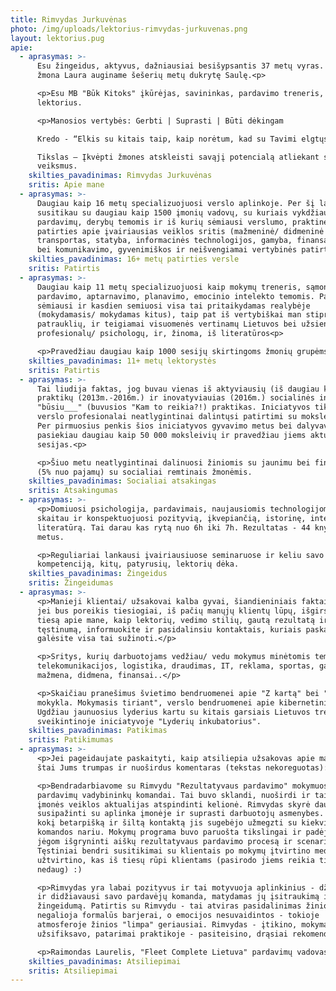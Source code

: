```yaml
---
title: Rimvydas Jurkuvėnas
photo: /img/uploads/lektorius-rimvydas-jurkuvenas.png
layout: lektorius.pug
apie:
  - aprasymas: >-
      Esu žingeidus, aktyvus, dažniausiai besišypsantis 37 metų vyras. Vedęs. Su
      žmona Laura auginame šešerių metų dukrytę Saulę.<p>

      <p>Esu MB "Būk Kitoks" įkūrėjas, savininkas, pardavimo treneris,
      lektorius.

      <p>Manosios vertybės: Gerbti | Suprasti | Būti dėkingam

      Kredo - “Elkis su kitais taip, kaip norėtum, kad su Tavimi elgtųsi”

      Tikslas – Įkvėpti žmones atskleisti savąjį potencialą atliekant sąmoningus
      veiksmus.
    skilties_pavadinimas: Rimvydas Jurkuvėnas
    sritis: Apie mane
  - aprasymas: >-
      Daugiau kaip 16 metų specializuojuosi verslo aplinkoje. Per šį laikotarpį
      susitikau su daugiau kaip 1500 įmonių vadovų, su kuriais vykdžiau dialogus
      pardavimų, derybų temomis ir iš kurių sėmiausi verslumo, praktinės
      patirties apie įvairiausias veiklos sritis (mažmeninė/ didmeninė prekyba,
      transportas, statyba, informacinės technologijos, gamyba, finansai ir kt.)
      bei komunikavimo, gyvenimiškos ir neišvengiamai vertybinės patirties.
    skilties_pavadinimas: 16+ metų patirties versle
    sritis: Patirtis
  - aprasymas: >-
      Daugiau kaip 11 metų specializuojuosi kaip mokymų treneris, sąmoningo
      pardavimo, aptarnavimo, planavimo, emocinio intelekto temomis. Patirties
      sėmiausi ir kasdien semiuosi visa tai pritaikydamas realybėje
      (mokydamasis/ mokydamas kitus), taip pat iš vertybiškai man stiprių ir
      patrauklių, ir teigiamai visuomenės vertinamų Lietuvos bei užsienio mokymų
      profesionalų/ psichologų, ir, žinoma, iš literatūros<p>

      <p>Pravedžiau daugiau kaip 1000 sesijų skirtingoms žmonių grupėms.
    skilties_pavadinimas: 11+ metų lektorystės
    sritis: Patirtis
  - aprasymas: >-
      Tai liudija faktas, jog buvau vienas iš aktyviausių (iš daugiau kaip 1200
      praktikų (2013m.-2016m.) ir inovatyviauias (2016m.) socialinės iniciatyvos
      "būsiu___" (buvusios "Kam to reikia?!) praktikas. Iniciatyvos tikslas, kad
      verslo profesionalai neatlygintinai dalintųsi patirtimi su moksleiviais.
      Per pirmuosius penkis šios iniciatyvos gyvavimo metus bei dalyvavimą joje,
      pasiekiau daugiau kaip 50 000 moksleivių ir pravedžiau jiems aktualias
      sesijas.<p>

      <p>Šiuo metu neatlygintinai dalinuosi žiniomis su jaunimu bei finansais
      (5% nuo pajamų) su socialiai remtinais žmonėmis.
    skilties_pavadinimas: Socialiai atsakingas
    sritis: Atsakingumas
  - aprasymas: >-
      <p>Domiuosi psichologija, pardavimais, naujausiomis technologijomis,
      skaitau ir konspektuojuosi pozityvią, įkvepiančią, istorinę, intelektualią
      literatūrą. Tai darau kas rytą nuo 6h iki 7h. Rezultatas - 44 knygos per
      metus.

      <p>Reguliariai lankausi įvairiausiuose seminaruose ir keliu savo
      kompetenciją, kitų, patyrusių, lektorių dėka.
    skilties_pavadinimas: Žingeidus
    sritis: Žingeidumas
  - aprasymas: >-
      <p>Manieji klientai/ užsakovai kalba gyvai, šiandieniniais faktais, tad
      jei bus poreikis tiesiogiai, iš pačių manųjų klientų lūpų, išgirsti visą
      tiesą apie mane, kaip lektorių, vedimo stilių, gautą rezultatą ir
      tęstinumą, informuokite ir pasidalinsiu kontaktais, kuriais paskambinę
      galėsite visa tai sužinoti.</p>

      <p>Sritys, kurių darbuotojams vedžiau/ vedu mokymus minėtomis temomis:
      telekomunikacijos, logistika, draudimas, IT, reklama, sportas, gamyba,
      mažmena, didmena, finansai..</p>

      <p>Skaičiau pranešimus švietimo bendruomenei apie "Z kartą" bei "XXI a.
      mokykla. Mokymasis tiriant", verslo bendruomenei apie kibernetinį saugumą.
      Ugdžiau jaunuosius lyderius kartu su kitais garsiais Lietuvos treneriais
      sveikintinoje iniciatyvoje "Lyderių inkubatorius".
    skilties_pavadinimas: Patikimas
    sritis: Patikimumas
  - aprasymas: >-
      <p>Jei pageidaujate paskaityti, kaip atsiliepia užsakovas apie mane, tai
      štai Jums trumpas ir nuoširdus komentaras (tekstas nekoreguotas):

      <p>Bendradarbiavome su Rimvydu "Rezultatyvaus pardavimo" mokymuose
      pardavimų vadybininkų komandai. Tai buvo sklandi, nuoširdi ir taikliai
      įmonės veiklos aktualijas atspindinti kelionė. Rimvydas skyrė daug dėmesio
      susipažinti su aplinka įmonėje ir suprasti darbuotojų asmenybes. Jaučiau,
      kokį betarpišką ir šiltą kontaktą jis sugebėjo užmegzti su kiekvienu
      komandos nariu. Mokymų programa buvo paruošta tikslingai ir padėjo bendrom
      jėgom išgryninti aiškų rezultatyvaus pardavimo procesą ir scenarijų.
      Tęstiniai bendri susitikimai su klientais po mokymų įtvirtino medžiagą ir
      užtvirtino, kas iš tiesų rūpi klientams (pasirodo jiems reikia tiek
      nedaug) :)

      <p>Rimvydas yra labai pozityvus ir tai motyvuoja aplinkinius - džiaugiausi
      ir didžiavausi savo pardavėjų komanda, matydamas jų įsitraukimą ir
      žingeidumą. Patirtis su Rimvydu - tai atviras pasidalinimas žiniomis, kur
      negalioja formalūs barjerai, o emocijos nesuvaidintos - tokioje
      atmosferoje žinios "limpa" geriausiai. Rimvydas - įtikino, mokymai -
      užsifiksavo, patarimai praktikoje - pasiteisino, drąsiai rekomenduoju :)

      <p>Raimondas Laurelis, "Fleet Complete Lietuva" pardavimų vadovas.
    skilties_pavadinimas: Atsiliepimai
    sritis: Atsiliepimai
---
```



